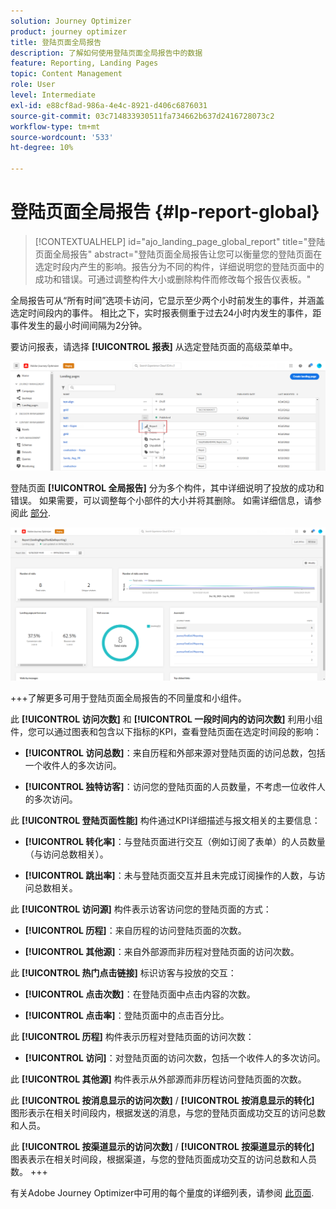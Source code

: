 ```yaml
---
solution: Journey Optimizer
product: journey optimizer
title: 登陆页面全局报告
description: 了解如何使用登陆页面全局报告中的数据
feature: Reporting, Landing Pages
topic: Content Management
role: User
level: Intermediate
exl-id: e88cf8ad-986a-4e4c-8921-d406c6876031
source-git-commit: 03c714833930511fa734662b637d2416728073c2
workflow-type: tm+mt
source-wordcount: '533'
ht-degree: 10%

---
```


# 登陆页面全局报告 {#lp-report-global}

>[!CONTEXTUALHELP]
>id="ajo_landing_page_global_report"
>title="登陆页面全局报告"
>abstract="登陆页面全局报告让您可以衡量您的登陆页面在选定时段内产生的影响。报告分为不同的构件，详细说明您的登陆页面中的成功和错误。可通过调整构件大小或删除构件而修改每个报告仪表板。"

全局报告可从“所有时间”选项卡访问，它显示至少两个小时前发生的事件，并涵盖选定时间段内的事件。 相比之下，实时报表侧重于过去24小时内发生的事件，距事件发生的最小时间间隔为2分钟。

要访问报表，请选择 **[!UICONTROL 报表]** 从选定登陆页面的高级菜单中。

![](assets/landing_page_report.png)

登陆页面 **[!UICONTROL 全局报告]** 分为多个构件，其中详细说明了投放的成功和错误。 如果需要，可以调整每个小部件的大小并将其删除。 如需详细信息，请参阅此 [部分](global-report.md).

![](assets/landing_page_global.png)

+++了解更多可用于登陆页面全局报告的不同量度和小组件。

此 **[!UICONTROL 访问次数]** 和 **[!UICONTROL 一段时间内的访问次数]** 利用小组件，您可以通过图表和包含以下指标的KPI，查看登陆页面在选定时间段的影响：

* **[!UICONTROL 访问总数]**：来自历程和外部来源对登陆页面的访问总数，包括一个收件人的多次访问。

* **[!UICONTROL 独特访客]**：访问您的登陆页面的人员数量，不考虑一位收件人的多次访问。

此 **[!UICONTROL 登陆页面性能]** 构件通过KPI详细描述与报文相关的主要信息：

* **[!UICONTROL 转化率]**：与登陆页面进行交互（例如订阅了表单）的人员数量（与访问总数相关）。

* **[!UICONTROL 跳出率]**：未与登陆页面交互并且未完成订阅操作的人数，与访问总数相关。

此 **[!UICONTROL 访问源]** 构件表示访客访问您的登陆页面的方式：

* **[!UICONTROL 历程]**：来自历程的访问登陆页面的次数。

* **[!UICONTROL 其他源]**：来自外部源而非历程对登陆页面的访问次数。

此 **[!UICONTROL 热门点击链接]** 标识访客与投放的交互：

* **[!UICONTROL 点击次数]**：在登陆页面中点击内容的次数。

* **[!UICONTROL 点击率]**：登陆页面中的点击百分比。

此 **[!UICONTROL 历程]** 构件表示历程对登陆页面的访问次数：

* **[!UICONTROL 访问]**：对登陆页面的访问次数，包括一个收件人的多次访问。

此 **[!UICONTROL 其他源]** 构件表示从外部源而非历程访问登陆页面的次数。

此 **[!UICONTROL 按消息显示的访问次数]** / **[!UICONTROL 按消息显示的转化]** 图形表示在相关时间段内，根据发送的消息，与您的登陆页面成功交互的访问总数和人员。

此 **[!UICONTROL 按渠道显示的访问次数]** / **[!UICONTROL 按渠道显示的转化]** 图表表示在相关时间段，根据渠道，与您的登陆页面成功交互的访问总数和人员数。
+++

有关Adobe Journey Optimizer中可用的每个量度的详细列表，请参阅 [此页面](global-report.md#list-of-components-global).
